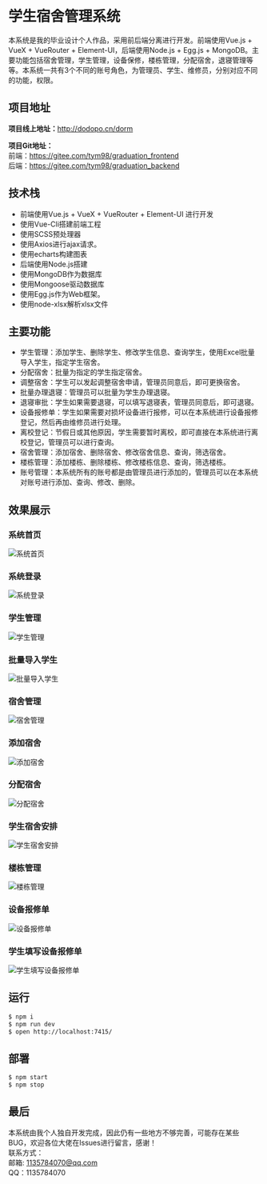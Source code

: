 # 学生宿舍管理系统

本系统是我的毕业设计个人作品，采用前后端分离进行开发。前端使用Vue.js + VueX + VueRouter + Element-UI，后端使用Node.js + Egg.js + MongoDB。主要功能包括宿舍管理，学生管理，设备保修，楼栋管理，分配宿舍，退寝管理等等。本系统一共有3个不同的账号角色，为管理员、学生、维修员，分别对应不同的功能，权限。

## 项目地址

**项目线上地址：**<http://dodopo.cn/dorm>  

**项目Git地址：**  
前端：<https://gitee.com/tym98/graduation_frontend>  
后端：<https://gitee.com/tym98/graduation_backend>  

## 技术栈

* 前端使用Vue.js + VueX + VueRouter + Element-UI 进行开发
* 使用Vue-Cli搭建前端工程
* 使用SCSS预处理器
* 使用Axios进行ajax请求。
* 使用echarts构建图表
* 后端使用Node.js搭建
* 使用MongoDB作为数据库
* 使用Mongoose驱动数据库
* 使用Egg.js作为Web框架。
* 使用node-xlsx解析xlsx文件

## 主要功能

* 学生管理：添加学生、删除学生、修改学生信息、查询学生，使用Excel批量导入学生，指定学生宿舍。
* 分配宿舍：批量为指定的学生指定宿舍。
* 调整宿舍：学生可以发起调整宿舍申请，管理员同意后，即可更换宿舍。
* 批量办理退寝：管理员可以批量为学生办理退寝。
* 退寝审批：学生如果需要退寝，可以填写退寝表，管理员同意后，即可退寝。
* 设备报修单：学生如果需要对损坏设备进行报修，可以在本系统进行设备报修登记，然后再由维修员进行处理。
* 离校登记：节假日或其他原因，学生需要暂时离校，即可直接在本系统进行离校登记，管理员可以进行查询。
* 宿舍管理：添加宿舍、删除宿舍、修改宿舍信息、查询，筛选宿舍。
* 楼栋管理：添加楼栋、删除楼栋、修改楼栋信息、查询，筛选楼栋。
* 账号管理：本系统所有的账号都是由管理员进行添加的，管理员可以在本系统对账号进行添加、查询、修改、删除。

## 效果展示

### 系统首页

![系统首页](./screenshot/home.png "系统首页")

### 系统登录

![系统登录](./screenshot/login.png "系统登录")

### 学生管理

![学生管理](./screenshot/student.png "学生管理")

### 批量导入学生

![批量导入学生](./screenshot/bulk-import-student.png "批量导入学生")

### 宿舍管理

![宿舍管理](./screenshot/dorm.png "宿舍管理")

### 添加宿舍

![添加宿舍](./screenshot/add-dorm.png "添加宿舍")

### 分配宿舍

![分配宿舍](./screenshot/assign-dorm.png "分配宿舍")

### 学生宿舍安排

![学生宿舍安排](./screenshot/assign-dorm-dialog.png "学生宿舍安排")

### 楼栋管理

![楼栋管理](./screenshot/building.png "楼栋管理")

### 设备报修单

![设备报修单](./screenshot/repair.png "设备报修单")

### 学生填写设备报修单

![学生填写设备报修单](./screenshot/edit-repair.png "学生填写设备报修单")


## 运行

```bash
$ npm i
$ npm run dev
$ open http://localhost:7415/
```

## 部署

```bash
$ npm start
$ npm stop
```

## 最后

本系统由我个人独自开发完成，因此仍有一些地方不够完善，可能存在某些BUG，欢迎各位大佬在Issues进行留言，感谢！  
联系方式：  
邮箱: 1135784070@qq.com  
QQ：1135784070  

